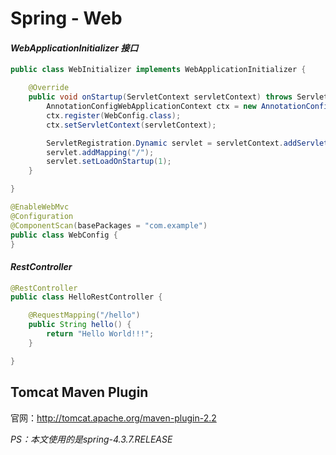 # Spring - Web

#### *WebApplicationInitializer 接口*

```java
public class WebInitializer implements WebApplicationInitializer {

    @Override
    public void onStartup(ServletContext servletContext) throws ServletException {
        AnnotationConfigWebApplicationContext ctx = new AnnotationConfigWebApplicationContext();
        ctx.register(WebConfig.class);
        ctx.setServletContext(servletContext);

        ServletRegistration.Dynamic servlet = servletContext.addServlet("dispatcher", new DispatcherServlet(ctx));
        servlet.addMapping("/");
        servlet.setLoadOnStartup(1);
    }

}
```

```java
@EnableWebMvc
@Configuration
@ComponentScan(basePackages = "com.example")
public class WebConfig {
}
```

#### *RestController*

```java
@RestController
public class HelloRestController {

    @RequestMapping("/hello")
    public String hello() {
        return "Hello World!!!";
    }

}
```

## Tomcat Maven Plugin

官网：http://tomcat.apache.org/maven-plugin-2.2

*PS：本文使用的是spring-4.3.7.RELEASE*